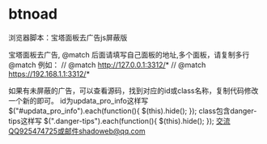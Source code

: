 # btnoad
浏览器脚本：宝塔面板去广告js屏蔽版


宝塔面板去广告, @match 后面请填写自己面板的地址,多个面板，请复制多行@match
例如：
// @match                     http://127.0.0.1:3312/*
// @match                     https://192.168.1.1:3312/*

如果有未屏蔽的广告，可以查看源码，找到对应的id或class名称，复制代码修改一个新的即可。
id为updata_pro_info这样写
    $("#updata_pro_info").each(function(){
        $(this).hide();
    });
class包含danger-tips这样写
    $(".danger-tips").each(function(){
        $(this).hide();
    });
交流QQ925474725或邮件shadoweb@qq.com
